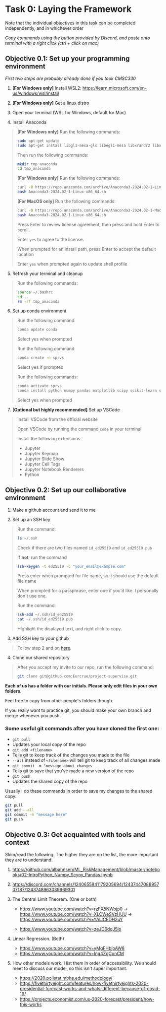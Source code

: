 # Task 0: Laying the Framework
Note that the individual objectives in this task can be completed independently, and in whichever order

*Copy commands using the button provided by Discord, and paste onto terminal with a right click (ctrl + click on mac)*

## Objective 0.1: Set up your programming environment

*First two steps are probably already done if you took CMSC330*

1. **[For Windows only]** Install WSL2: https://learn.microsoft.com/en-us/windows/wsl/install

2. **[For Windows only]** Get a linux distro

3. Open your terminal (WSL for Windows, default for Mac)

4. Install Anaconda
> **[For Windows only]** Run the following commands:
> ```bash
> sudo apt-get update
> sudo apt-get install libgl1-mesa-glx libegl1-mesa libxrandr2 libxrandr2 libxss1 libxcursor1 libxcomposite1 libasound2 libxi6 libxtst6
> ```
> Then run the following commands:
> ```bash
> mkdir tmp_anaconda
> cd tmp_anaconda
> ```
> **[For Windows only]** Run the following commands:
> ```bash
> curl -O https://repo.anaconda.com/archive/Anaconda3-2024.02-1-Linux-x86_64.sh
> bash Anaconda3-2024.02-1-Linux-x86_64.sh
> ```
> **[For MacOS only]** Run the following commands:
> ```bash
> curl -O https://repo.anaconda.com/archive/Anaconda3-2024.02-1-MacOSX-x86_64.sh
> bash Anaconda3-2024.02-1-Linux-x86_64.sh
> ```
> Press Enter to review license agreement, then press and hold Enter to scroll.
> 
> Enter `yes` to agree to the license.
> 
> When prompted for an install path, press Enter to accept the default location
> 
> Enter `yes` when prompted again to update shell profile

5. Refresh your terminal and cleanup
> Run the following commands:
> ```bash
> source ~/.bashrc
> cd ..
> rm -rf tmp_anaconda
> ```

6. Set up conda environment
> Run the following command:
> ```bash
> conda update conda
> ```
> Select yes when prompted
> 
> Run the following command:
> ```bash
> conda create -n sprvs
> ```
> Select yes if prompted
> 
> Run the following commands:
> ```bash
> conda activate sprvs
> conda install python numpy pandas matplotlib scipy scikit-learn seaborn requests tqdm jupyter ipython
> ```
> Select yes when prompted

7. **[Optional but highly recommended]** Set up VSCode
> Install VSCode from the official website
> 
> Open VSCode by running the command `code` in your terminal
> 
> Install the following extensions:
> - Jupyter
> - Jupyter Keymap
> - Jupyter Slide Show
> - Jupyter Cell Tags
> - Jupyter Notebook Renderers
> - Python

## Objective 0.2: Set up our collaborative environment

1. Make a github account and send it to me

2. Set up an SSH key
> Run the command:
> ```bash
> ls ~/.ssh
> ```
> Check if there are two files named `id_ed25519` and `id_ed25519.pub`
> 
> If **not**, run the command
> ```bash
> ssh-keygen -t ed25519 -C "your_email@example.com"
> ```
> Press enter when prompted for file name, so it should use the default file name
> 
> When prompted for a passphrase, enter one if you'd like. I personally don't use one.
> 
> Run the command:
> ```bash
> ssh-add ~/.ssh/id_ed25519
> cat ~/.ssh/id_ed25519.pub
> ```
> Highlight the displayed text, and right click to copy.

3. Add SSH key to your github
> Follow step 2 and on [here](https://docs.github.com/en/authentication/connecting-to-github-with-ssh/adding-a-new-ssh-key-to-your-github-account).

4. Clone our shared repository
> After you accept my invite to our repo, run the following command:
> ```bash
> git clone git@github.com:Eurcrue/project-supervise.git
> ```

**Each of us has a folder with our initials. Please only edit files in your own folders.** 

Feel free to copy from other people's folders though.

If you really want to practice git, you should make your own branch and merge whenever you push.

### Some useful git commands after you have cloned the first one:
- `git pull`
 - Updates your local copy of the repo
- `git add <filename>`
 - Tells git to keep track of the changes you made to the file
 - `--all` instead of `<filename>` will tell git to keep track of all changes made
- `git commit -m "message about changes`
 - Tells git to save that you've made a new version of the repo
- `git push`
 - Updates the shared copy of the repo

Usually I do these commands in order to save my changes to the shared copy:
```bash
git pull
git add --all
git commit -m "message here"
git push
```

## Objective 0.3: Get acquainted with tools and context

Skim/read the following. The higher they are on the list, the more important they are to understand.

1. https://github.com/albahnsen/ML_RiskManagement/blob/master/notebooks/02-IntroPython_Numpy_Scypy_Pandas.ipynb

2. https://discord.com/channels/1240655841179205694/1243744708895707187/1243748963039969301

3. The Central Limit Theorem. (One or both)
    - https://www.youtube.com/watch?v=rzFX5NWojp0 -> https://www.youtube.com/watch?v=XLCWeSVzHUU -> https://www.youtube.com/watch?v=YAlJCEDH2uY

    - https://www.youtube.com/watch?v=zeJD6dqJ5lo

4. Linear Regression. (Both)
    - https://www.youtube.com/watch?v=yMgFHbjbAW8
    - https://www.youtube.com/watch?v=lng4ZgConCM

5. How other models work. I list them in order of accessibility. We should meet to discuss our model, so this isn't super important.
    - https://2020.polistat.mbhs.edu/methodology/
    - https://fivethirtyeight.com/features/how-fivethirtyeights-2020-presidential-forecast-works-and-whats-different-because-of-covid-19/
    - https://projects.economist.com/us-2020-forecast/president/how-this-works